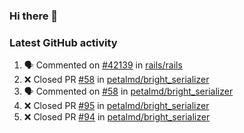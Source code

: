 ### Hi there 👋


### Latest GitHub activity
<!--START_SECTION:activity-->
1. 🗣 Commented on [#42139](https://github.com/rails/rails/issues/42139) in [rails/rails](https://github.com/rails/rails)
2. ❌ Closed PR [#58](https://github.com/petalmd/bright_serializer/pull/58) in [petalmd/bright_serializer](https://github.com/petalmd/bright_serializer)
3. 🗣 Commented on [#58](https://github.com/petalmd/bright_serializer/issues/58) in [petalmd/bright_serializer](https://github.com/petalmd/bright_serializer)
4. ❌ Closed PR [#95](https://github.com/petalmd/bright_serializer/pull/95) in [petalmd/bright_serializer](https://github.com/petalmd/bright_serializer)
5. ❌ Closed PR [#94](https://github.com/petalmd/bright_serializer/pull/94) in [petalmd/bright_serializer](https://github.com/petalmd/bright_serializer)
<!--END_SECTION:activity-->

<!--
**Bhacaz/bhacaz** is a ✨ _special_ ✨ repository because its `README.md` (this file) appears on your GitHub profile.

Here are some ideas to get you started:

- 🔭 I’m currently working on ...
- 🌱 I’m currently learning ...
- 👯 I’m looking to collaborate on ...
- 🤔 I’m looking for help with ...
- 💬 Ask me about ...
- 📫 How to reach me: ...
- 😄 Pronouns: ...
- ⚡ Fun fact: ...
-->
